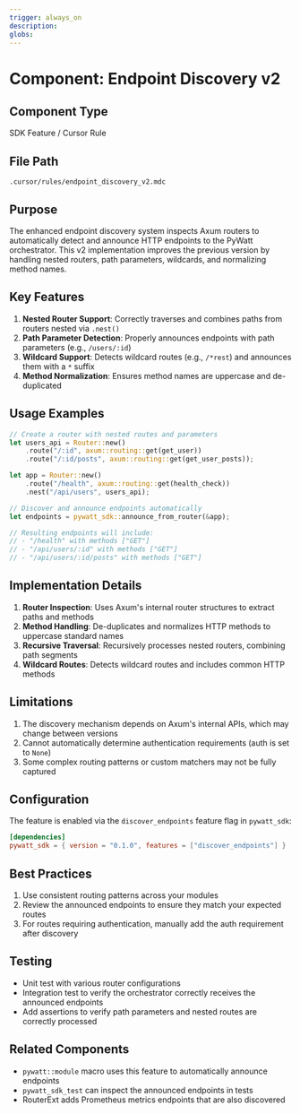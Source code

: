```yaml
---
trigger: always_on
description: 
globs: 
---
```

# Component: Endpoint Discovery v2

## Component Type
SDK Feature / Cursor Rule

## File Path
`.cursor/rules/endpoint_discovery_v2.mdc`

## Purpose
The enhanced endpoint discovery system inspects Axum routers to automatically detect and announce HTTP endpoints to the PyWatt orchestrator. This v2 implementation improves the previous version by handling nested routers, path parameters, wildcards, and normalizing method names.

## Key Features
1. **Nested Router Support**: Correctly traverses and combines paths from routers nested via `.nest()`
2. **Path Parameter Detection**: Properly announces endpoints with path parameters (e.g., `/users/:id`)
3. **Wildcard Support**: Detects wildcard routes (e.g., `/*rest`) and announces them with a `*` suffix
4. **Method Normalization**: Ensures method names are uppercase and de-duplicated

## Usage Examples
```rust
// Create a router with nested routes and parameters
let users_api = Router::new()
    .route("/:id", axum::routing::get(get_user))
    .route("/:id/posts", axum::routing::get(get_user_posts));

let app = Router::new()
    .route("/health", axum::routing::get(health_check))
    .nest("/api/users", users_api);

// Discover and announce endpoints automatically
let endpoints = pywatt_sdk::announce_from_router(&app);

// Resulting endpoints will include:
// - "/health" with methods ["GET"]
// - "/api/users/:id" with methods ["GET"]
// - "/api/users/:id/posts" with methods ["GET"]
```

## Implementation Details
1. **Router Inspection**: Uses Axum's internal router structures to extract paths and methods
2. **Method Handling**: De-duplicates and normalizes HTTP methods to uppercase standard names
3. **Recursive Traversal**: Recursively processes nested routers, combining path segments
4. **Wildcard Routes**: Detects wildcard routes and includes common HTTP methods

## Limitations
1. The discovery mechanism depends on Axum's internal APIs, which may change between versions
2. Cannot automatically determine authentication requirements (auth is set to `None`)
3. Some complex routing patterns or custom matchers may not be fully captured

## Configuration
The feature is enabled via the `discover_endpoints` feature flag in `pywatt_sdk`:

```toml
[dependencies]
pywatt_sdk = { version = "0.1.0", features = ["discover_endpoints"] }
```

## Best Practices
1. Use consistent routing patterns across your modules
2. Review the announced endpoints to ensure they match your expected routes
3. For routes requiring authentication, manually add the auth requirement after discovery

## Testing
- Unit test with various router configurations
- Integration test to verify the orchestrator correctly receives the announced endpoints
- Add assertions to verify path parameters and nested routes are correctly processed

## Related Components
- `pywatt::module` macro uses this feature to automatically announce endpoints
- `pywatt_sdk_test` can inspect the announced endpoints in tests
- RouterExt adds Prometheus metrics endpoints that are also discovered
